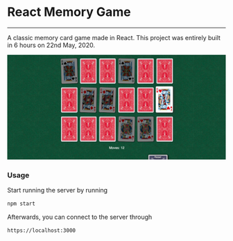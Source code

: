 # React Memory Game
---
A classic memory card game made in React. This project was entirely built in 6 hours on 22nd May, 2020.

![Screenshot](https://github.com/Gomango999/react-memory-game/blob/master/public/images/screenshot_01.png)

### Usage
Start running the server by running
```sh
npm start
```
Afterwards, you can connect to the server through
```
https://localhost:3000
```
